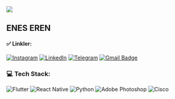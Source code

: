<img src="https://media.discordapp.net/attachments/694213801813344277/1204158268025479168/So-You-Want-to-Be-a...-Web-Developer-R.jpg?ex=65d3b6c7&is=65c141c7&hm=174b7262596f9f5b4b99a79d9a4f956ea580e83070eb2a335a0e718539bdf6fa&=&format=webp&width=1181&height=662" />

## ENES EREN

#### ✅ Linkler:
[![Instagram](https://img.shields.io/badge/Instagram-%23E4405F.svg?logo=Instagram&logoColor=white)](https://instagram.com/___eneseren___) 
[![LinkedIn](https://img.shields.io/badge/LinkedIn-%230077B5.svg?logo=linkedin&logoColor=white)](https://linkedin.com/in/eneser3n) 
[![Telegram](https://img.shields.io/badge/Telegram-2CA5E0.svg?logo=Telegram&logoColor=white)](https://t.me/EnesER3N)
[![Gmail Badge](https://img.shields.io/badge/-Gmail-d14836?logo=Gmail&logoColor=white&link=mailto:infoeneseren@gmail.com)](http://infoeneseren@gmail.com/)

### 💻 Tech Stack:
![Flutter](https://img.shields.io/badge/Flutter-%2302569B.svg?style=for-the-badge&logo=Flutter&logoColor=white) 
![React Native](https://img.shields.io/badge/react_native-%2320232a.svg?style=for-the-badge&logo=react&logoColor=%2361DAFB) 
![Python](https://img.shields.io/badge/python-3670A0?style=for-the-badge&logo=python&logoColor=ffdd54) 
![Adobe Photoshop](https://img.shields.io/badge/adobephotoshop-%2331A8FF.svg?style=for-the-badge&logo=adobephotoshop&logoColor=white) 
![Cisco](https://img.shields.io/badge/cisco-%23049fd9.svg?style=for-the-badge&logo=cisco&logoColor=black)









